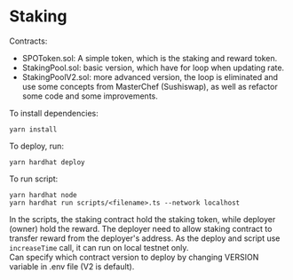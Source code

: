 # Staking

Contracts:
- SPOToken.sol: A simple token, which is the staking and reward token.
- StakingPool.sol: basic version, which have for loop when updating rate.
- StakingPoolV2.sol: more advanced version, the loop is eliminated and use some concepts from MasterChef (Sushiswap), as well as refactor some code and some improvements.

To install dependencies:
```
yarn install
```
To deploy, run:
```
yarn hardhat deploy
```
To run script:
```
yarn hardhat node
yarn hardhat run scripts/<filename>.ts --network localhost
```

In the scripts, the staking contract hold the staking token, while deployer (owner) hold the reward. The deployer need to allow staking contract to transfer reward from the deployer's address.
As the deploy and script use `increaseTime` call, it can run on local testnet only.  
Can specify which contract version to deploy by changing VERSION variable in .env file (V2 is default).

